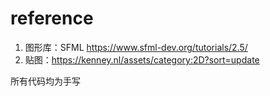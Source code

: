 # reference

1. 图形库：SFML	https://www.sfml-dev.org/tutorials/2.5/
2. 贴图：https://kenney.nl/assets/category:2D?sort=update

所有代码均为手写

